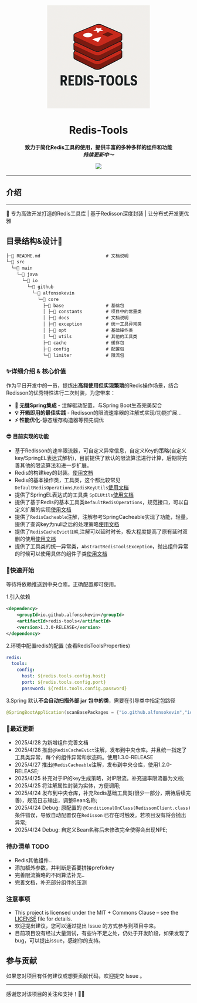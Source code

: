 <p align="center">
    <a href="" target="_blank">
      <img src="./imgs/cover.png" width="280" />
    </a>
</p>
<h1 align="center">Redis-Tools</h1>
<p align="center"><strong>致力于简化Redis工具的使用，提供丰富的多种多样的组件和功能<br><em>持续更新中～</em></strong></p>
<div align="center">
    <a href="https://github.com/AlfonsoKevin/redis-tools"><img src="https://img.shields.io/badge/github-项目地址-yellow.svg?style=plasticr"></a></div>



---



## 介绍

---

🚀 专为高效开发打造的Redis工具库 | 基于Redisson深度封装 | 让分布式开发更优雅

## 目录结构&设计🚀

```txt
├─📄 README.md                         # 文档说明
└─📁 src
  └─📁 main
    └─📁 java
      └─📁 io
        └─📁 github
          └─📁 alfonsokevin
            └─📁 core
              ├─📁 base                # 基础包
              │ ├─📁 constants         # 项目中的常量类
              │ ├─📁 docs              # 文档说明
              │ ├─📁 exception         # 统一工具异常类
              │ ├─📁 opt               # 基础操作类
              │ └─📁 utils             # 其他的工具类
              ├─📁 cache               # 缓存包
              ├─📁 config              # 配置包
              └─📁 limiter             # 限流包
```



### ✨详细介绍 & 核心价值

作为平日开发中的一员，提炼出**高频使用但实现繁琐**的Redis操作场景，结合Redisson的优秀特性进行二次封装，为您带来：

- **🔌 无缝Spring集成** - 注解驱动配置，与Spring Boot生态完美契合
- **💡 开箱即用的最佳实践** - Redisson的限流速率器的注解式实现/功能扩展...
- **⚡ 性能优化**-静态缓存构造器等预先调优

#### 😎 目前实现的功能
- 基于Redisson的速率限流器，可自定义异常信息，自定义Key的策略(自定义key/SpringEL表达式解析)，目前提供了默认的限流算法进行计算，后期将完善其他的限流算法和进一步扩展。
- Redis的构建key的封装。[使用文档](./src/main/java/io/github/alfonsokevin/core/limiter/docs/Freq.md)
- Redis的基本操作类，工具类，这个都比较常见 `DefaultRedisOperations`,`RedisKeyUtils`[使用文档](./src/main/java/io/github/alfonsokevin/core/base/docs/base.md)
- 提供了SpringEL表达式的工具类 `SpELUtils`[使用文档](./src/main/java/io/github/alfonsokevin/core/base/docs/base.md)
- 提供了基于Redis的基本工具类`DefaultRedisOperations`，规范接口，可以自定义扩展的实现[使用文档](./src/main/java/io/github/alfonsokevin/core/base/docs/base.md)
- 提供了`RedisCacheable`注解，注解参考SpringCacheable实现了功能，轻量。提供了查询key为null之后的处理策略[使用文档](./src/main/java/io/github/alfonsokevin/core/cache/docs/cache.md)
- 提供了`RedisCacheEvict注解`,注解可以延时时长，极大程度提高了原有延时双删的使用[使用文档](./src/main/java/io/github/alfonsokevin/core/cache/docs/cache.md)
- 提供了工具类的统一异常类，`AbstractRedisToolsException`，抛出组件异常的时候可以使用具体的组件子类[使用文档](./src/main/java/io/github/alfonsokevin/core/base/docs/base.md)

### 🚀快速开始

等待将依赖推送到中央仓库。正确配置即可使用。

1.引入依赖

```xml
<dependency>
    <groupId>io.github.alfonsokevin</groupId>
    <artifactId>redis-tools</artifactId>
    <version>1.3.0-RELEASE</version>
</dependency>
```

2.环境中配置redis的配置 (查看RedisToolsProperties)

```yml
redis:
  tools:
    config:
      host: ${redis.tools.config.host}
      port: ${redis.tools.config.port}
      password: ${redis.tools.config.password}
```

3.Spring 默认**不会自动扫描外部 jar 包中的类**，需要在引导类中指定包路径

```java
@SpringBootApplication(scanBasePackages = {"io.github.alfonsokevin","io.xxx.*"})
```

### 🤖最近更新
- 2025/4/28 为新增组件完善文档
- 2025/4/28 推出`@RedisCacheEvict`注解，发布到中央仓库。并且统一指定了工具类异常，每个的组件异常和状态码。使用1.3.0-RELEASE
- 2025/4/27 推出`@RedisCacheable`注解，发布到中央仓库，使用1.2.0-RELEASE;
- 2025/4/25 补充对于IP的key生成策略，对IP限流。补充速率限流器为文档;
- 2025/4/25 将注解属性封装为实体，方便调用;
- 2025/4/24 发布到中央仓库，补充Redis基础工具类(很少一部分，期待后续完善)，规范日志输出，调整Bean名称;
- 2025/4/24 Debug: 原配置的 `@ConditionalOnClass(RedissonClient.class)` 条件错误，导致自动配置仅在`Redisson` 已存在时触发。若项目没有将会抛出异常;
- 2025/4/24 Debug: 自定义Bean名称后未修改完全使得会出现NPE;
### 待办清单 TODO
- Redis其他组件..
- 添加额外参数，并判断是否要拼接prefixkey
- 完善限流策略的不同算法补充..
- 完善文档，补充部分组件的压测

### 注意事项

- This project is licensed under the MIT + Commons Clause – see the [LICENSE](LICENSE) file for details.
- 欢迎提出建议，您可以通过提出 Issue 的方式参与到项目中来。
- 目前项目没有经过大量测试，有些许不足之处，仍处于开发阶段，如果发现了bug，可以提出issue，感谢你的支持。

## 参与贡献

如果您对项目有任何建议或想要贡献代码，欢迎提交 Issue 。

---

感谢您对该项目的关注和支持！🕵️‍♀️
